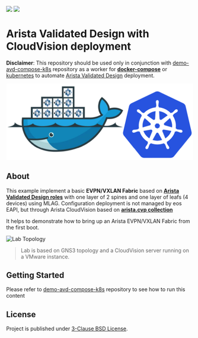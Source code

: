 ![](https://img.shields.io/badge/Arista-CVP%20Automation-blue) ![](https://img.shields.io/badge/Arista-EOS%20Automation-blue)

# Arista Validated Design with CloudVision deployment

__Disclaimer__: This repository should be used only in conjunction with [demo-avd-compose-k8s](https://github.com/titom73/demo-avd-compose-k8s) repository as a worker for [__docker-compose__](https://docs.docker.com/compose/) or [kubernetes](https://kubernetes.io/) to automate [Arista Validated Design](https://github.com/aristanetworks/ansible-avd) deployment.

![](medias/avd-docker-k8s.png)

## About

This example implement a basic __EVPN/VXLAN Fabric__ based on __[Arista Validated Design roles](https://github.com/aristanetworks/ansible-avd)__ with one layer of 2 spines and one layer of leafs (4 devices) using MLAG. Configuration deployment is not managed by eos EAPI, but through Arista CloudVision based on __[arista.cvp collection](https://github.com/aristanetworks/ansible-cvp/)__

It helps to demonstrate how to bring up an Arista EVPN/VXLAN Fabric from the first boot.

![Lab Topology](data/cloudvision-device-topology.png)

> Lab is based on GNS3 topology and a CloudVision server running on a VMware instance.

## Getting Started

Please refer to [demo-avd-compose-k8s](https://github.com/titom73/demo-avd-compose-k8s) repository to see how to run this content

## License

Project is published under [3-Clause BSD License](LICENSE).
